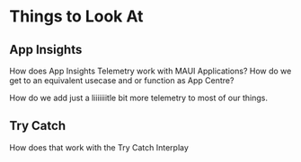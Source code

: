 # Things to Look At

## App Insights

How does App Insights Telemetry work with MAUI Applications? How do we get to an equivalent usecase and or function as App Centre?

How do we add just a liiiiiiitle bit more telemetry to most of our things.

## Try Catch

How does that work with the Try Catch Interplay
